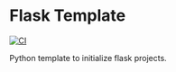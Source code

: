 # Flask Template

[![CI](https://github.com/mkeohane01/flask-template/actions/workflows/ci.yml/badge.svg)](https://github.com/mkeohane01/flask-template/actions/workflows/ci.yml)

Python template to initialize flask projects.